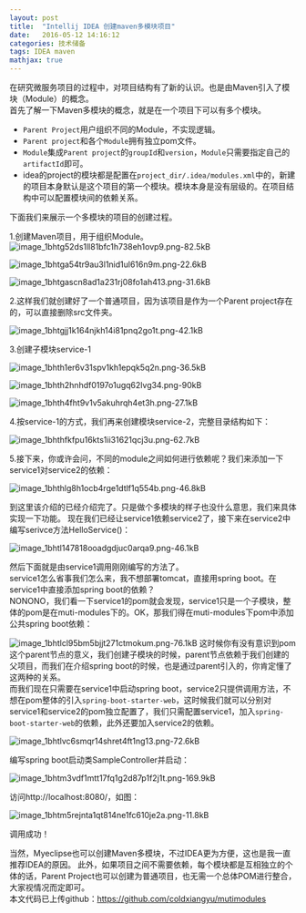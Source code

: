 ```yaml
---
layout: post
title:  "Intellij IDEA 创建maven多模块项目"
date:   2016-05-12 14:16:12
categories: 技术储备
tags: IDEA maven
mathjax: true
---
```


在研究微服务项目的过程中，对项目结构有了新的认识。也是由Maven引入了模块（Module）的概念。  
首先了解一下Maven多模块的概念，就是在一个项目下可以有多个模块。

- `Parent Project`用户组织不同的Module，不实现逻辑。
- `Parent project`和各个`Module`拥有独立pom文件。
- `Module`集成`Parent project`的`groupId`和`version`，`Module`只需要指定自己的`artifactId`即可。
- idea的project的模块都是配置在`project_dir/.idea/modules.xml`中的，新建的项目本身默认是这个项目的第一个模块。模块本身是没有层级的。在项目结构中可以配置模块间的依赖关系。
  
  



  
下面我们来展示一个多模块的项目的创建过程。

1.创建Maven项目，用于组织Module。
![image_1bhtg52ds1ll81bfc1h738eh1ovp9.png-82.5kB][1]

![image_1bhtga54tr9au3l1nid1ul616n9m.png-22.6kB][2]

![image_1bhtgascn8ad1a231rj08fo1ah413.png-31.6kB][3]

2.这样我们就创建好了一个普通项目，因为该项目是作为一个Parent project存在的，可以直接删除src文件夹。

![image_1bhtgjj1k164njkh14i81pnq2go1t.png-42.1kB][4]

3.创建子模块service-1

![image_1bhth1er6v31spv1kh1epqk5q2n.png-36.5kB][5]

![image_1bhth2hnhdf0197o1ugq62lvg34.png-90kB][6]

![image_1bhth4fht9v1v5akuhrqh4et3h.png-27.1kB][7]

4.按service-1的方式，我们再来创建模块service-2，完整目录结构如下：

![image_1bhthfkfpu16kts1ii31621qcj3u.png-62.7kB][8]

5.接下来，你或许会问，不同的module之间如何进行依赖呢？我们来添加一下service1对service2的依赖：

![image_1bhthlg8h1ocb4rge1dtlf1q554b.png-46.8kB][9]

到这里该介绍的已经介绍完了。只是做个多模块的样子也没什么意思，我们来具体实现一下功能。
现在我们已经让service1依赖service2了，接下来在service2中编写serivce方法HelloService()：

![image_1bhtl147818ooadgdjuc0arqa9.png-46.1kB][10]

然后下面就是由service1调用刚刚编写的方法了。  
service1怎么省事我们怎么来，我不想部署tomcat，直接用spring boot。在service1中直接添加spring boot的依赖？  
NONONO，我们看一下service1的pom就会发现，service1只是一个子模块，整体的pom是在muti-modules下的。OK，那我们得在muti-modules下pom中添加公共spring boot依赖：

![image_1bhtlcl95bm5bjjt271ctmokum.png-76.1kB][11]
这时候你有没有意识到pom这个parent节点的意义，我们创建子模块的时候，parent节点依赖于我们创建的父项目，而我们在介绍spring boot的时候，也是通过parent引入的，你肯定懂了这两种的关系。  
而我们现在只需要在service1中启动spring boot，service2只提供调用方法，不想在pom整体的引入`spring-boot-starter-web`，这时候我们就可以分别对service1和service2的pom独立配置了，我们只需配置service1，加入`spring-boot-starter-web`的依赖，此外还要加入service2的依赖。

![image_1bhtlvc6smqr14shret4ft1ng13.png-72.6kB][12]

编写spring boot启动类SampleController并启动：

![image_1bhtm3vdf1mtt17fq1g2d87p1f2j1t.png-169.9kB][13]

访问http://localhost:8080/，如图：

![image_1bhtm5rejnta1qt814ne1fc610je2a.png-11.8kB][14]

调用成功！
  
当然，Myeclipse也可以创建Maven多模块，不过IDEA更为方便，这也是我一直推荐IDEA的原因。
此外，如果项目之间不需要依赖，每个模块都是互相独立的个体的话，Parent Project也可以创建为普通项目，也无需一个总体POM进行整合，大家视情况而定即可。  
本文代码已上传github：https://github.com/coldxiangyu/mutimodules


  [1]: http://static.zybuluo.com/coldxiangyu/6e5ay4yd9855xl90kujaavny/image_1bhtg52ds1ll81bfc1h738eh1ovp9.png
  [2]: http://static.zybuluo.com/coldxiangyu/ehupdv9yp3yjobaktm0l348p/image_1bhtga54tr9au3l1nid1ul616n9m.png
  [3]: http://static.zybuluo.com/coldxiangyu/g551hokrwhb5whpoez3dchm7/image_1bhtgascn8ad1a231rj08fo1ah413.png
  [4]: http://static.zybuluo.com/coldxiangyu/xz6qfnezl1fiz7ofqy2m0o6v/image_1bhtgjj1k164njkh14i81pnq2go1t.png
  [5]: http://static.zybuluo.com/coldxiangyu/iw8dqw81u9hsky93t65bw0bm/image_1bhth1er6v31spv1kh1epqk5q2n.png
  [6]: http://static.zybuluo.com/coldxiangyu/16ptfwvtfbr9dgdic0zq85ve/image_1bhth2hnhdf0197o1ugq62lvg34.png
  [7]: http://static.zybuluo.com/coldxiangyu/n3yf2n69hvb47n5tvs1k8gxl/image_1bhth4fht9v1v5akuhrqh4et3h.png
  [8]: http://static.zybuluo.com/coldxiangyu/kn4xmxenvb02c42qux5vyyho/image_1bhthfkfpu16kts1ii31621qcj3u.png
  [9]: http://static.zybuluo.com/coldxiangyu/ezws8951uwcvm2ozkvhytr8u/image_1bhthlg8h1ocb4rge1dtlf1q554b.png
  [10]: http://static.zybuluo.com/coldxiangyu/ezc0nft4xem7a3wo9bub9fpu/image_1bhtl147818ooadgdjuc0arqa9.png
  [11]: http://static.zybuluo.com/coldxiangyu/23nlpe7epkb48hn7ns0dsgz5/image_1bhtlcl95bm5bjjt271ctmokum.png
  [12]: http://static.zybuluo.com/coldxiangyu/tppit4xg5myt6z7c3ywz67wr/image_1bhtlvc6smqr14shret4ft1ng13.png
  [13]: http://static.zybuluo.com/coldxiangyu/hke9qeb9omclbuc9a5ydlaar/image_1bhtm3vdf1mtt17fq1g2d87p1f2j1t.png
  [14]: http://static.zybuluo.com/coldxiangyu/a96b67ycdzxt83qyhmdbj1or/image_1bhtm5rejnta1qt814ne1fc610je2a.png
